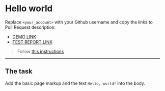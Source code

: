 # Hello world
Replace `<your_account>` with your Github username and copy the links to Pull Request description:
- [DEMO LINK](https://evgengolub.github.io/layout_hello-world/)
- [TEST REPORT LINK](https://evgengolub.github.io/layout_hello-world/report/html_report/)

> Follow [this instructions](https://mate-academy.github.io/layout_task-guideline/#how-to-solve-the-layout-tasks-on-github)
___

## The task
Add the basic page markup and the text `Hello, world!` into the body.
